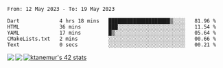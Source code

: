 <!--START_SECTION:waka-->

```text
From: 12 May 2023 - To: 19 May 2023

Dart             4 hrs 18 mins   ████████████████████▒░░░░   81.96 %
HTML             36 mins         ███░░░░░░░░░░░░░░░░░░░░░░   11.54 %
YAML             17 mins         █▒░░░░░░░░░░░░░░░░░░░░░░░   05.64 %
CMakeLists.txt   2 mins          ░░░░░░░░░░░░░░░░░░░░░░░░░   00.66 %
Text             0 secs          ░░░░░░░░░░░░░░░░░░░░░░░░░   00.21 %
```

<!--END_SECTION:waka-->
<a href="https://github.com/anuraghazra/github-readme-stats">
  <img align="left" src="https://github-readme-stats.vercel.app/api?username=Tanesan&count_private=true&show_icons=true" />
<img align="left" src="https://github-readme-stats.vercel.app/api/top-langs/?username=Tanesan" />
</a>

[![ktanemur's 42 stats](https://badge42.vercel.app/api/v2/cl1wslf6s002109l771rng2w8/stats?cursusId=21&coalitionId=62)](https://github.com/JaeSeoKim/badge42)
